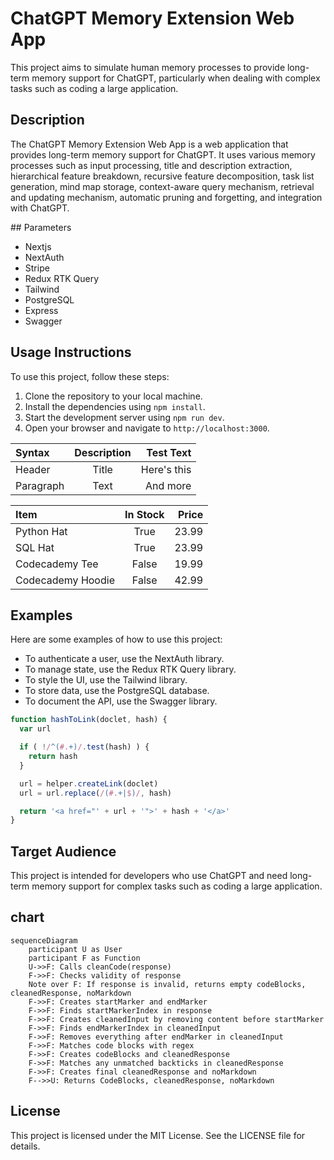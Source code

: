 
# ChatGPT Memory Extension Web App

This project aims to simulate human memory processes to provide long-term memory support for ChatGPT, particularly when dealing with complex tasks such as coding a large application.

## Description

The ChatGPT Memory Extension Web App is a web application that provides long-term memory support for ChatGPT. It uses various memory processes such as input processing, title and description extraction, hierarchical feature breakdown, recursive feature decomposition, task list generation, mind map storage, context-aware query mechanism, retrieval and updating mechanism, automatic pruning and forgetting, and integration with ChatGPT.
<div></div>
## Parameters

- Nextjs
- NextAuth
- Stripe
- Redux RTK Query
- Tailwind
- PostgreSQL
- Express
- Swagger

## Usage Instructions

To use this project, follow these steps:

1. Clone the repository to your local machine.
2. Install the dependencies using `npm install`.
3. Start the development server using `npm run dev`.
4. Open your browser and navigate to `http://localhost:3000`.

| Syntax      | Description | Test Text     |
| :---        |    :----:   |          ---: |
| Header      | Title       | Here's this   |
| Paragraph   | Text        | And more      |

| Item              | In Stock | Price |
| :---------------- | :------: | ----: |
| Python Hat        |   True   | 23.99 |
| SQL Hat           |   True   | 23.99 |
| Codecademy Tee    |  False   | 19.99 |
| Codecademy Hoodie |  False   | 42.99 |

## Examples

Here are some examples of how to use this project:

- To authenticate a user, use the NextAuth library.
- To manage state, use the Redux RTK Query library.
- To style the UI, use the Tailwind library.
- To store data, use the PostgreSQL database.
- To document the API, use the Swagger library.

```javascript
function hashToLink(doclet, hash) {
  var url

  if ( !/^(#.+)/.test(hash) ) {
    return hash
  }

  url = helper.createLink(doclet)
  url = url.replace(/(#.+|$)/, hash)

  return '<a href="' + url + '">' + hash + '</a>'
}
```

## Target Audience

This project is intended for developers who use ChatGPT and need long-term memory support for complex tasks such as coding a large application.

## chart

```mermaid
sequenceDiagram
    participant U as User
    participant F as Function
    U->>F: Calls cleanCode(response)
    F->>F: Checks validity of response
    Note over F: If response is invalid, returns empty codeBlocks, cleanedResponse, noMarkdown
    F->>F: Creates startMarker and endMarker
    F->>F: Finds startMarkerIndex in response
    F->>F: Creates cleanedInput by removing content before startMarker
    F->>F: Finds endMarkerIndex in cleanedInput
    F->>F: Removes everything after endMarker in cleanedInput
    F->>F: Matches code blocks with regex
    F->>F: Creates codeBlocks and cleanedResponse
    F->>F: Matches any unmatched backticks in cleanedResponse
    F->>F: Creates final cleanedResponse and noMarkdown
    F-->>U: Returns CodeBlocks, cleanedResponse, noMarkdown
```

## License

This project is licensed under the MIT License. See the LICENSE file for details.